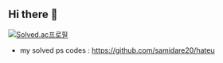 ## Hi there 👋

<!--
**samidare20/samidare20** is a ✨ _special_ ✨ repository because its `README.md` (this file) appears on your GitHub profile.

Here are some ideas to get you started:

- 🔭 I’m currently working on ...
- 🌱 I’m currently learning ...
- 👯 I’m looking to collaborate on ...
- 🤔 I’m looking for help with ...
- 💬 Ask me about ...
- 📫 How to reach me: ...
- 😄 Pronouns: ...
- ⚡ Fun fact: ...
-->
[![Solved.ac프로필](http://mazassumnida.wtf/api/v2/generate_badge?boj={dolphine103})](https://solved.ac/{dolphine103})

- my solved ps codes : https://github.com/samidare20/hateu
